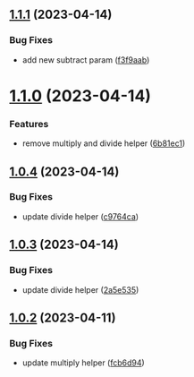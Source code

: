 ## [1.1.1](https://github.com/jmtype/zazou-release/compare/v1.1.0...v1.1.1) (2023-04-14)


### Bug Fixes

* add new subtract param ([f3f9aab](https://github.com/jmtype/zazou-release/commit/f3f9aab94b8e7b57091ed89de5e9e9002f8500bc))

# [1.1.0](https://github.com/jmtype/zazou-release/compare/v1.0.4...v1.1.0) (2023-04-14)


### Features

* remove multiply and divide helper ([6b81ec1](https://github.com/jmtype/zazou-release/commit/6b81ec190546d0643bcea11a18c67d7595e77549))

## [1.0.4](https://github.com/jmtype/zazou-release/compare/v1.0.3...v1.0.4) (2023-04-14)


### Bug Fixes

* update divide helper ([c9764ca](https://github.com/jmtype/zazou-release/commit/c9764ca3b1796f6dee97cac3d6c5a579a199eec5))

## [1.0.3](https://github.com/jmtype/zazou-release/compare/v1.0.2...v1.0.3) (2023-04-14)


### Bug Fixes

* update divide helper ([2a5e535](https://github.com/jmtype/zazou-release/commit/2a5e5353391eb3e674c163ad590fa3b0ddac6856))

## [1.0.2](https://github.com/jmtype/zazou-release/compare/v1.0.1...v1.0.2) (2023-04-11)


### Bug Fixes

* update multiply helper ([fcb6d94](https://github.com/jmtype/zazou-release/commit/fcb6d943513b6384cb2ba27ed7890e21dd06da2c))
